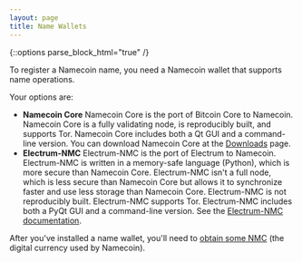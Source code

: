 ```yaml
---
layout: page
title: Name Wallets
---
```


{::options parse_block_html="true" /}

To register a Namecoin name, you need a Namecoin wallet that supports name operations.

Your options are:

* **Namecoin Core**
   Namecoin Core is the port of Bitcoin Core to Namecoin.  Namecoin Core is a fully validating node, is reproducibly built, and supports Tor.  Namecoin Core includes both a Qt GUI and a command-line version.  You can download Namecoin Core at the [Downloads]({{site.baseurl}}download/) page.
* **Electrum-NMC**
   Electrum-NMC is the port of Electrum to Namecoin.  Electrum-NMC is written in a memory-safe language (Python), which is more secure than Namecoin Core.  Electrum-NMC isn't a full node, which is less secure than Namecoin Core but allows it to synchronize faster and use less storage than Namecoin Core.  Electrum-NMC is not reproducibly built.  Electrum-NMC supports Tor.  Electrum-NMC includes both a PyQt GUI and a command-line version.  See the [Electrum-NMC documentation]({{site.baseurl}}docs/electrum-nmc/).

After you've installed a name wallet, you'll need to [obtain some NMC]({{site.baseurl}}get-started/get-namecoins) (the digital currency used by Namecoin).
